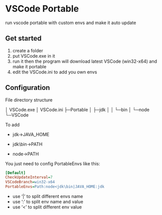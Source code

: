 # VSCode Portable

run vscode portable with custom envs and make it auto update

## Get started

1. create a folder
2. put VSCode.exe in it
3. run it then the program will download latest VSCode (win32-x64) and make it portable
4. edit the VSCode.ini to add you own envs

## Configuration

File directory structure

│  VSCode.exe
│  VSCode.ini
├─Portable
│  ├─jdk
│  │  └─bin
│  └─node
└─VSCode

To add

- jdk→JAVA_HOME

- jdk\bin→PATH

- node→PATH

You just need to config PortableEnvs like this:

```ini
[Default]
CheckUpdateInterval=7
VSCodeBranch=win32-x64
PortableEnvs=Path:node<jdk\bin|JAVA_HOME:jdk
```

- use ‘|’ to split different envs name
- use ‘:’ to split env name and value
- use ‘<’ to split different env value
